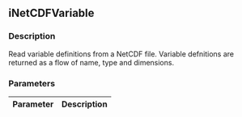 ## iNetCDFVariable

### Description

Read variable definitions from a NetCDF file.  Variable defnitions are returned as
a flow of name, type and dimensions. 

### Parameters

Parameter | Description
--- | ---

